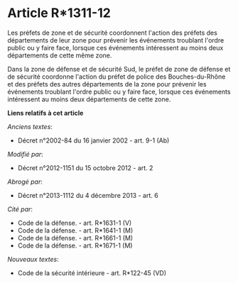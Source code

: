 # Article R*1311-12

Les  préfets de zone et de sécurité  coordonnent l'action des préfets des départements de leur zone pour prévenir les
événements troublant l'ordre public ou y faire face, lorsque ces événements intéressent au moins deux départements de cette
même zone.

Dans la zone de défense et de sécurité Sud, le préfet de zone de défense et de sécurité coordonne l'action du préfet de
police des Bouches-du-Rhône et des préfets des autres départements de la zone pour prévenir les événements troublant l'ordre
public ou y faire face, lorsque ces événements intéressent au moins deux départements de cette zone.

**Liens relatifs à cet article**

_Anciens textes_:

  - Décret n°2002-84 du 16 janvier 2002 - art. 9-1 (Ab)

_Modifié par_:

  - Décret n°2012-1151 du 15 octobre 2012 - art. 2

_Abrogé par_:

  - Décret n°2013-1112 du 4 décembre 2013 - art. 6

_Cité par_:

  - Code de la défense. - art. R*1631-1 (V)
  - Code de la défense. - art. R*1641-1 (M)
  - Code de la défense. - art. R*1661-1 (M)
  - Code de la défense. - art. R*1671-1 (M)

_Nouveaux textes_:

  - Code de la sécurité intérieure - art. R*122-45  (VD)
